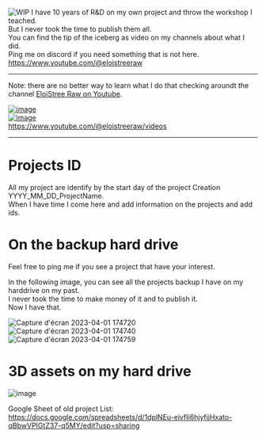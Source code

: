 ![WIP]([https://github.com/EloiStree/EloiStree/blob/f52e4d483e2a0b882541890354eafc7901aab795/Images/WIP.png?raw=true](https://github.com/EloiStree/EloiStree/blob/f52e4d483e2a0b882541890354eafc7901aab795/Images/WIP.png?raw=true))  
I have 10 years of R&D on my own project and throw the workshop I teached.  
But I never took the time to publish them all.  
You can find  the tip of the iceberg as video on my channels about what I did.    
Ping me  on discord if you need something that is not here.      
https://www.youtube.com/@eloistreeraw  

---------------------
Note: there are no better way to learn what I do that checking aroundt the channel [EloiStree Raw on Youtube](https://www.youtube.com/@eloistreeraw/videos).  

[![image](https://github.com/EloiStree/ProjectsID/assets/20149493/ff9deee4-9655-40cc-8b09-3601af78c5c7)](https://www.youtube.com/@eloistreeraw/videos)  
[![image](https://github.com/EloiStree/ProjectsID/assets/20149493/093e9f42-bd21-427b-858b-6e4cbe916d0b)](https://www.youtube.com/@eloistreeraw/videos)  
https://www.youtube.com/@eloistreeraw/videos  

---------------------

# Projects ID

All my project are identify by the start day of the project Creation YYYY_MM_DD_ProjectName.  
When I have time I come here and add information on the projects and add ids.  


# On the backup hard drive

Feel free to ping me if you see a project that have your interest.  
  
In the following image, you can see all the projects backup I have on my harddrive on my past.  
I never took the time to make money of it and to publish it.  
Now I have that.  
 
![Capture d'écran 2023-04-01 174720](https://user-images.githubusercontent.com/20149493/229300386-dd9aa6f9-5b72-473a-bffb-3e20e64a1a5c.png) 
![Capture d'écran 2023-04-01 174740](https://user-images.githubusercontent.com/20149493/229300382-eb09120d-a4f3-4727-b51e-159608729c9f.png)  
![Capture d'écran 2023-04-01 174759](https://user-images.githubusercontent.com/20149493/229300378-4c47f316-783a-4192-aa88-623773f99d3a.png)  

# 3D assets on my hard drive

![image](https://user-images.githubusercontent.com/20149493/229301148-4e4339a2-7520-4ae9-a8b0-14e1f2e34da4.png)



Google Sheet of old project List:
https://docs.google.com/spreadsheets/d/1dplNEu-eivfIi6hjyfjjHxato-qBbwVPIGtZ37-q5MY/edit?usp=sharing
